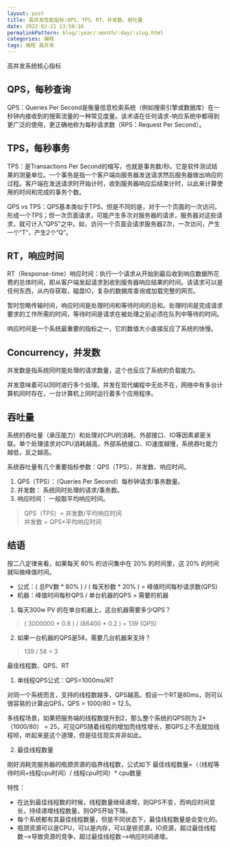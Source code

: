 ```yaml
---
layout: post  
title: 高并发性能指标:QPS、TPS、RT、并发数、吞吐量    
date: 2022-02-21 13:50:16  
permalinkPattern: blog/:year/:month/:day/:slug.html  
categories: 编程   
tags: 编程 高并发
---
```



高并发系统核心指标

## QPS，每秒查询

QPS：Queries Per Second是衡量信息检索系统（例如搜索引擎或数据库）在一秒钟内接收到的搜索流量的一种常见度量。该术语在任何请求-响应系统中都得到更广泛的使用，更正确地称为每秒请求数（RPS：Request Per
Second）。

## TPS，每秒事务

TPS：是Transactions Per
Second的缩写，也就是事务数/秒。它是软件测试结果的测量单位。一个事务是指一个客户端向服务器发送请求然后服务器做出响应的过程。客户端在发送请求时开始计时，收到服务器响应后结束计时，以此来计算使用的时间和完成的事务个数。

QPS vs
TPS：QPS基本类似于TPS，但是不同的是，对于一个页面的一次访问，形成一个TPS；但一次页面请求，可能产生多次对服务器的请求，服务器对这些请求，就可计入“QPS”之中。如，访问一个页面会请求服务器2次，一次访问，产生一个“T”，产生2个“Q”。

## RT，响应时间

RT（Response-time）响应时间：执行一个请求从开始到最后收到响应数据所花费的总体时间，即从客户端发起请求到收到服务器响应结果的时间。该请求可以是任何东西，从内存获取，磁盘IO，复杂的数据库查询或加载完整的网页。

暂时忽略传输时间，响应时间是处理时间和等待时间的总和。处理时间是完成请求要求的工作所需的时间，等待时间是请求在被处理之前必须在队列中等待的时间。

响应时间是一个系统最重要的指标之一，它的数值大小直接反应了系统的快慢。

## Concurrency，并发数

并发数是指系统同时能处理的请求数量，这个也反应了系统的负载能力。

并发意味着可以同时进行多个处理。并发在现代编程中无处不在，网络中有多台计算机同时存在，一台计算机上同时运行着多个应用程序。

## 吞吐量

系统的吞吐量（承压能力）和处理对CPU的消耗、外部接口、IO等因素紧密关联。单个处理请求对CPU消耗越高，外部系统接口、IO速度越慢，系统吞吐能力越低，反之越高。

系统吞吐量有几个重要指标参数：QPS（TPS）、并发数、响应时间。

1. QPS（TPS）：（Queries Per Second）每秒钟请求/事务数量。
2. 并发数： 系统同时处理的请求/事务数。
3. 响应时间： 一般取平均响应时间。

> QPS（TPS）= 并发数/平均响应时间  
> 并发数 = QPS*平均响应时间

## 结语

按二八定律来看，如果每天 80% 的访问集中在 20% 的时间里，这 20% 的时间就叫做峰值时间。

- 公式：( 总PV数 * 80% ) / ( 每天秒数 * 20% ) = 峰值时间每秒请求数(QPS)
- 机器：峰值时间每秒QPS / 单台机器的QPS = 需要的机器

1. 每天300w PV 的在单台机器上，这台机器需要多少QPS？

> ( 3000000 * 0.8 ) / (86400 * 0.2 ) = 139 (QPS)

2. 如果一台机器的QPS是58，需要几台机器来支持？

> 139 / 58 = 3

最佳线程数、QPS、RT

1. 单线程QPS公式：QPS=1000ms/RT

对同一个系统而言，支持的线程数越多，QPS越高。假设一个RT是80ms，则可以很容易的计算出QPS，QPS = 1000/80 = 12.5。

多线程场景，如果把服务端的线程数提升到2，那么整个系统的QPS则为 2*（1000/80） = 25，可见QPS随着线程的增加而线性增长，那QPS上不去就加线程呗，听起来是这个道理，但是往往现实并非如此。

2. 最佳线程数量

刚好消耗完服务器的瓶颈资源的临界线程数，公式如下 最佳线程数量=（（线程等待时间+线程cpu时间）/ 线程cpu时间）* cpu数量

特性：

* 在达到最佳线程数的时候，线程数量继续递增，则QPS不变，而响应时间变长，持续递增线程数量，则QPS开始下降。
* 每个系统都有其最佳线程数量，但是不同状态下，最佳线程数量是会变化的。
* 瓶颈资源可以是CPU，可以是内存，可以是锁资源，IO资源，超过最佳线程数-->导致资源的竞争，超过最佳线程数-->响应时间递增。

